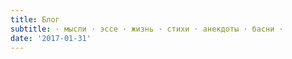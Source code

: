 ```yaml
---
title: Блог
subtitle: · мысли · эссе · жизнь · стихи · анекдоты · басни · 
date: '2017-01-31'
---
```

